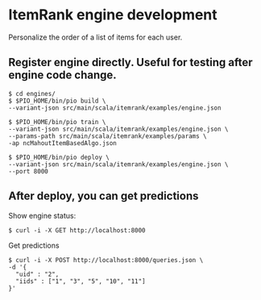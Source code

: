 ItemRank engine development
===========================

Personalize the order of a list of items for each user.

## Register engine directly. Useful for testing after engine code change.
```
$ cd engines/
$ $PIO_HOME/bin/pio build \
--variant-json src/main/scala/itemrank/examples/engine.json

$ $PIO_HOME/bin/pio train \
--variant-json src/main/scala/itemrank/examples/engine.json \
--params-path src/main/scala/itemrank/examples/params \
-ap ncMahoutItemBasedAlgo.json

$ $PIO_HOME/bin/pio deploy \
--variant-json src/main/scala/itemrank/examples/engine.json \
--port 8000

```

## After deploy, you can get predictions

Show engine status:
```
$ curl -i -X GET http://localhost:8000
```

Get predictions
```
$ curl -i -X POST http://localhost:8000/queries.json \
-d '{
  "uid" : "2",
  "iids" : ["1", "3", "5", "10", "11"]
}'
```
